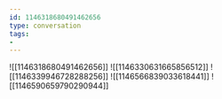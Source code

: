 ```yaml
---
id: 1146318680491462656
type: conversation
tags:
- 
---
```

![[1146318680491462656]]
![[1146330631665856512]]
![[1146339946728288256]]
![[1146566839033618441]]
![[1146590659790290944]]

